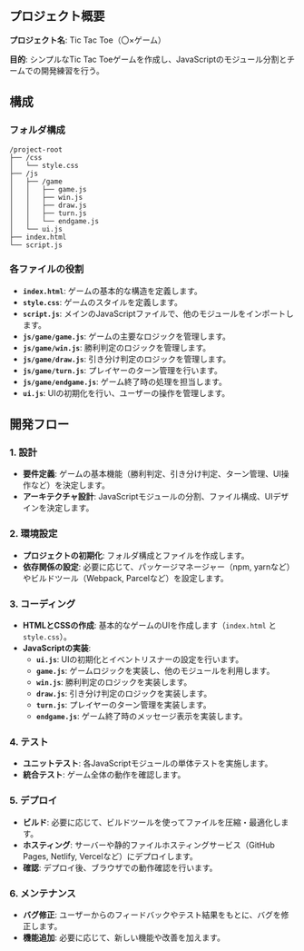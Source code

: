 ## プロジェクト概要

**プロジェクト名**: Tic Tac Toe（〇×ゲーム）

**目的**: シンプルなTic Tac Toeゲームを作成し、JavaScriptのモジュール分割とチームでの開発練習を行う。

## 構成

### フォルダ構成
```
/project-root  
├── /css  
│   └── style.css  
├── /js  
│   ├── /game  
│   │   ├── game.js  
│   │   ├── win.js  
│   │   ├── draw.js  
│   │   ├── turn.js  
│   │   └── endgame.js  
│   └── ui.js  
├── index.html  
└── script.js  
```


### 各ファイルの役割

- **`index.html`**: ゲームの基本的な構造を定義します。
- **`style.css`**: ゲームのスタイルを定義します。
- **`script.js`**: メインのJavaScriptファイルで、他のモジュールをインポートします。
- **`js/game/game.js`**: ゲームの主要なロジックを管理します。
- **`js/game/win.js`**: 勝利判定のロジックを管理します。
- **`js/game/draw.js`**: 引き分け判定のロジックを管理します。
- **`js/game/turn.js`**: プレイヤーのターン管理を行います。
- **`js/game/endgame.js`**: ゲーム終了時の処理を担当します。
- **`ui.js`**: UIの初期化を行い、ユーザーの操作を管理します。

## 開発フロー

### 1. 設計
- **要件定義**: ゲームの基本機能（勝利判定、引き分け判定、ターン管理、UI操作など）を決定します。
- **アーキテクチャ設計**: JavaScriptモジュールの分割、ファイル構成、UIデザインを決定します。

### 2. 環境設定
- **プロジェクトの初期化**: フォルダ構成とファイルを作成します。
- **依存関係の設定**: 必要に応じて、パッケージマネージャー（npm, yarnなど）やビルドツール（Webpack, Parcelなど）を設定します。

### 3. コーディング
- **HTMLとCSSの作成**: 基本的なゲームのUIを作成します（`index.html` と `style.css`）。
- **JavaScriptの実装**:
  - **`ui.js`**: UIの初期化とイベントリスナーの設定を行います。
  - **`game.js`**: ゲームロジックを実装し、他のモジュールを利用します。
  - **`win.js`**: 勝利判定のロジックを実装します。
  - **`draw.js`**: 引き分け判定のロジックを実装します。
  - **`turn.js`**: プレイヤーのターン管理を実装します。
  - **`endgame.js`**: ゲーム終了時のメッセージ表示を実装します。

### 4. テスト
- **ユニットテスト**: 各JavaScriptモジュールの単体テストを実施します。
- **統合テスト**: ゲーム全体の動作を確認します。

### 5. デプロイ
- **ビルド**: 必要に応じて、ビルドツールを使ってファイルを圧縮・最適化します。
- **ホスティング**: サーバーや静的ファイルホスティングサービス（GitHub Pages, Netlify, Vercelなど）にデプロイします。
- **確認**: デプロイ後、ブラウザでの動作確認を行います。

### 6. メンテナンス
- **バグ修正**: ユーザーからのフィードバックやテスト結果をもとに、バグを修正します。
- **機能追加**: 必要に応じて、新しい機能や改善を加えます。

